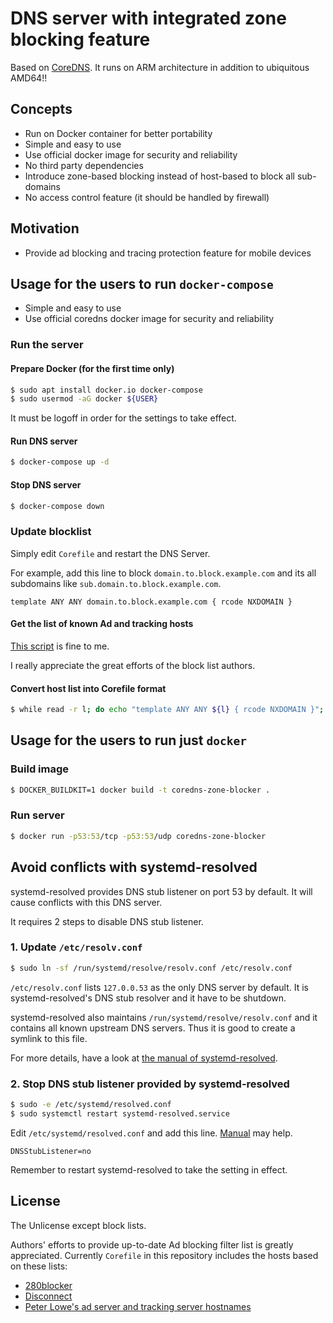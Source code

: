 DNS server with integrated zone blocking feature
==========================================
Based on [CoreDNS](https://coredns.io/).
It runs on ARM architecture in addition to ubiquitous AMD64!!

Concepts
------------------------------------------
* Run on Docker container for better portability
* Simple and easy to use
* Use official docker image for security and reliability
* No third party dependencies
* Introduce zone-based blocking instead of host-based to block all sub-domains
* No access control feature (it should be handled by firewall)

Motivation
------------------------------------------
* Provide ad blocking and tracing protection feature for mobile devices

Usage for the users to run `docker-compose`
------------------------------------------
* Simple and easy to use
* Use official coredns docker image for security and reliability

### Run the server

#### Prepare Docker (for the first time only)
```bash
$ sudo apt install docker.io docker-compose
$ sudo usermod -aG docker ${USER}
```

It must be logoff in order for the settings to take effect.

#### Run DNS server
```bash
$ docker-compose up -d
```

#### Stop DNS server
```bash
$ docker-compose down
```

### Update blocklist
Simply edit `Corefile` and restart the DNS Server.

For example, add this line to block `domain.to.block.example.com` and its all subdomains like `sub.domain.to.block.example.com`.
```
template ANY ANY domain.to.block.example.com { rcode NXDOMAIN }
```

#### Get the list of known Ad and tracking hosts
[This script](https://gist.github.com/curipha/26fd99381cf5c407b8fd1a5250557a4a) is fine to me.

I really appreciate the great efforts of the block list authors.

#### Convert host list into Corefile format
```bash
$ while read -r l; do echo "template ANY ANY ${l} { rcode NXDOMAIN }"; done < adhosts.txt > hosts_for_Corefile.txt
```

Usage for the users to run just `docker`
------------------------------------------
### Build image
```bash
$ DOCKER_BUILDKIT=1 docker build -t coredns-zone-blocker .
```

### Run server
```bash
$ docker run -p53:53/tcp -p53:53/udp coredns-zone-blocker
```

Avoid conflicts with systemd-resolved
------------------------------------------
systemd-resolved provides DNS stub listener on port 53 by default.
It will cause conflicts with this DNS server.

It requires 2 steps to disable DNS stub listener.

### 1. Update `/etc/resolv.conf`
```bash
$ sudo ln -sf /run/systemd/resolve/resolv.conf /etc/resolv.conf
```

`/etc/resolv.conf` lists `127.0.0.53` as the only DNS server by default.
It is systemd-resolved's DNS stub resolver and it have to be shutdown.

systemd-resolved also maintains `/run/systemd/resolve/resolv.conf` and it contains all known upstream DNS servers.
Thus it is good to create a symlink to this file.

For more details, have a look at [the manual of systemd-resolved](https://www.freedesktop.org/software/systemd/man/systemd-resolved.service.html#/etc/resolv.conf).

### 2. Stop DNS stub listener provided by systemd-resolved
```bash
$ sudo -e /etc/systemd/resolved.conf
$ sudo systemctl restart systemd-resolved.service
```

Edit `/etc/systemd/resolved.conf` and add this line.
[Manual](https://www.freedesktop.org/software/systemd/man/resolved.conf.html#DNSStubListener=) may help.

```
DNSStubListener=no
```

Remember to restart systemd-resolved to take the setting in effect.

License
------------------------------------------
The Unlicense except block lists.

Authors' efforts to provide up-to-date Ad blocking filter list is greatly appreciated.
Currently `Corefile` in this repository includes the hosts based on these lists:

* [280blocker](https://280blocker.net/)
* [Disconnect](https://disconnect.me/)
* [Peter Lowe's ad server and tracking server hostnames](https://pgl.yoyo.org/adservers/)
